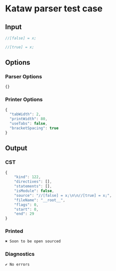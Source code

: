 # Kataw parser test case

## Input

`````js
//[false] = x;

//[true] = x;
`````

## Options

### Parser Options

`````js
{}
`````

### Printer Options

`````js
{
  "tabWidth": 2,
  "printWidth": 80,
  "useTabs": false,
  "bracketSpacing": true
}
`````

## Output
### CST

```javascript
{
    "kind": 122,
    "directives": [],
    "statements": [],
    "isModule": false,
    "source": "//[false] = x;\n\n//[true] = x;",
    "fileName": "__root__",
    "flags": 0,
    "start": 0,
    "end": 29
}
```

### Printed

```javascript
✖ Soon to be open sourced
```

### Diagnostics

```javascript
✔ No errors
```

